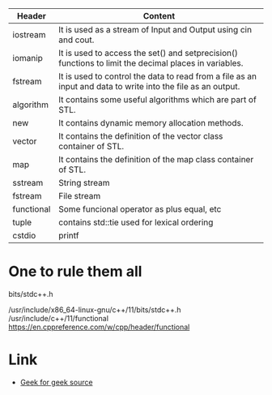 | Header     | Content |
| ---        | --- |
| iostream   | It is used as a stream of Input and Output using cin and cout. |
| iomanip    | It is used to access the set() and setprecision() functions to limit the decimal places in variables. |
| fstream    | It is used to control the data to read from a file as an input and data to write into the file as an output. |
| algorithm  | It contains some useful algorithms which are part of STL. |
| new        | It contains dynamic memory allocation methods. |
| vector     | It contains the definition of the vector class container of STL. |
| map        | It contains the definition of the map class container of STL. |
| sstream    | String stream |
| fstream    | File stream |
| functional | Some funcional operator as plus equal, etc |
| tuple      | contains std::tie used for lexical ordering |
| cstdio     | printf |

# One to rule them all

bits/stdc++.h

/usr/include/x86_64-linux-gnu/c++/11/bits/stdc++.h
/usr/include/c++/11/functional
https://en.cppreference.com/w/cpp/header/functional



# Link

* [Geek for geek source](https://www.geeksforgeeks.org/header-files-in-c-cpp-and-its-uses/)

